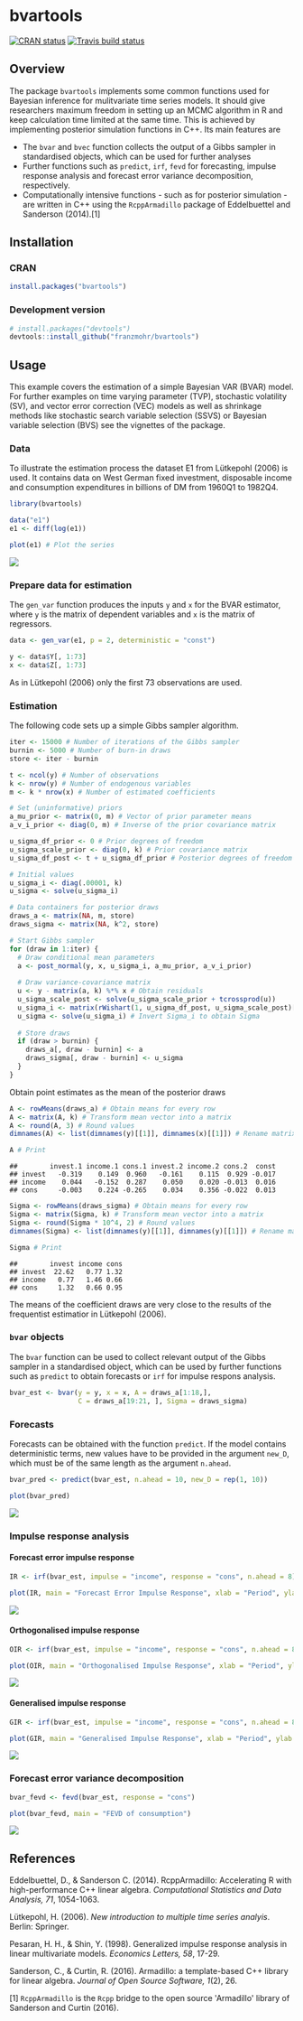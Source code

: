 
bvartools
=========

[![CRAN status](https://www.r-pkg.org/badges/version/bvartools)](https://cran.r-project.org/package=bvartools) [![Travis build status](https://travis-ci.org/franzmohr/bvartools.svg?branch=master)](https://travis-ci.org/franzmohr/bvartools)

Overview
--------

The package `bvartools` implements some common functions used for Bayesian inference for mulitvariate time series models. It should give researchers maximum freedom in setting up an MCMC algorithm in R and keep calculation time limited at the same time. This is achieved by implementing posterior simulation functions in C++. Its main features are

-   The `bvar` and `bvec` function collects the output of a Gibbs sampler in standardised objects, which can be used for further analyses
-   Further functions such as `predict`, `irf`, `fevd` for forecasting, impulse response analysis and forecast error variance decomposition, respectively.
-   Computationally intensive functions - such as for posterior simulation - are written in C++ using the `RcppArmadillo` package of Eddelbuettel and Sanderson (2014).[1]

Installation
------------

### CRAN

``` r
install.packages("bvartools")
```

### Development version

``` r
# install.packages("devtools")
devtools::install_github("franzmohr/bvartools")
```

Usage
-----

This example covers the estimation of a simple Bayesian VAR (BVAR) model. For further examples on time varying parameter (TVP), stochastic volatility (SV), and vector error correction (VEC) models as well as shrinkage methods like stochastic search variable selection (SSVS) or Bayesian variable selection (BVS) see the vignettes of the package.

### Data

To illustrate the estimation process the dataset E1 from Lütkepohl (2006) is used. It contains data on West German fixed investment, disposable income and consumption expenditures in billions of DM from 1960Q1 to 1982Q4.

``` r
library(bvartools)

data("e1")
e1 <- diff(log(e1))

plot(e1) # Plot the series
```

<img src="README_files/figure-markdown_github/data-1.png" style="display: block; margin: auto;" />

### Prepare data for estimation

The `gen_var` function produces the inputs `y` and `x` for the BVAR estimator, where `y` is the matrix of dependent variables and `x` is the matrix of regressors.

``` r
data <- gen_var(e1, p = 2, deterministic = "const")

y <- data$Y[, 1:73]
x <- data$Z[, 1:73]
```

As in Lütkepohl (2006) only the first 73 observations are used.

### Estimation

The following code sets up a simple Gibbs sampler algorithm.

``` r
iter <- 15000 # Number of iterations of the Gibbs sampler
burnin <- 5000 # Number of burn-in draws
store <- iter - burnin

t <- ncol(y) # Number of observations
k <- nrow(y) # Number of endogenous variables
m <- k * nrow(x) # Number of estimated coefficients

# Set (uninformative) priors
a_mu_prior <- matrix(0, m) # Vector of prior parameter means
a_v_i_prior <- diag(0, m) # Inverse of the prior covariance matrix

u_sigma_df_prior <- 0 # Prior degrees of freedom
u_sigma_scale_prior <- diag(0, k) # Prior covariance matrix
u_sigma_df_post <- t + u_sigma_df_prior # Posterior degrees of freedom

# Initial values
u_sigma_i <- diag(.00001, k)
u_sigma <- solve(u_sigma_i)

# Data containers for posterior draws
draws_a <- matrix(NA, m, store)
draws_sigma <- matrix(NA, k^2, store)

# Start Gibbs sampler
for (draw in 1:iter) {
  # Draw conditional mean parameters
  a <- post_normal(y, x, u_sigma_i, a_mu_prior, a_v_i_prior)
  
  # Draw variance-covariance matrix
  u <- y - matrix(a, k) %*% x # Obtain residuals
  u_sigma_scale_post <- solve(u_sigma_scale_prior + tcrossprod(u))
  u_sigma_i <- matrix(rWishart(1, u_sigma_df_post, u_sigma_scale_post)[,, 1], k)
  u_sigma <- solve(u_sigma_i) # Invert Sigma_i to obtain Sigma
  
  # Store draws
  if (draw > burnin) {
    draws_a[, draw - burnin] <- a
    draws_sigma[, draw - burnin] <- u_sigma
  }
}
```

Obtain point estimates as the mean of the posterior draws

``` r
A <- rowMeans(draws_a) # Obtain means for every row
A <- matrix(A, k) # Transform mean vector into a matrix
A <- round(A, 3) # Round values
dimnames(A) <- list(dimnames(y)[[1]], dimnames(x)[[1]]) # Rename matrix dimensions

A # Print
```

    ##        invest.1 income.1 cons.1 invest.2 income.2 cons.2  const
    ## invest   -0.319    0.149  0.960   -0.161    0.115  0.929 -0.017
    ## income    0.044   -0.152  0.287    0.050    0.020 -0.013  0.016
    ## cons     -0.003    0.224 -0.265    0.034    0.356 -0.022  0.013

``` r
Sigma <- rowMeans(draws_sigma) # Obtain means for every row
Sigma <- matrix(Sigma, k) # Transform mean vector into a matrix
Sigma <- round(Sigma * 10^4, 2) # Round values
dimnames(Sigma) <- list(dimnames(y)[[1]], dimnames(y)[[1]]) # Rename matrix dimensions

Sigma # Print
```

    ##        invest income cons
    ## invest  22.62   0.77 1.32
    ## income   0.77   1.46 0.66
    ## cons     1.32   0.66 0.95

The means of the coefficient draws are very close to the results of the frequentist estimatior in Lütkepohl (2006).

### `bvar` objects

The `bvar` function can be used to collect relevant output of the Gibbs sampler in a standardised object, which can be used by further functions such as `predict` to obtain forecasts or `irf` for impulse respons analysis.

``` r
bvar_est <- bvar(y = y, x = x, A = draws_a[1:18,],
                 C = draws_a[19:21, ], Sigma = draws_sigma)
```

### Forecasts

Forecasts can be obtained with the function `predict`. If the model contains deterministic terms, new values have to be provided in the argument `new_D`, which must be of the same length as the argument `n.ahead`.

``` r
bvar_pred <- predict(bvar_est, n.ahead = 10, new_D = rep(1, 10))

plot(bvar_pred)
```

![](README_files/figure-markdown_github/forecasts-1.png)

### Impulse response analysis

#### Forecast error impulse response

``` r
IR <- irf(bvar_est, impulse = "income", response = "cons", n.ahead = 8)

plot(IR, main = "Forecast Error Impulse Response", xlab = "Period", ylab = "Response")
```

![](README_files/figure-markdown_github/feir-1.png)

#### Orthogonalised impulse response

``` r
OIR <- irf(bvar_est, impulse = "income", response = "cons", n.ahead = 8, type = "oir")

plot(OIR, main = "Orthogonalised Impulse Response", xlab = "Period", ylab = "Response")
```

![](README_files/figure-markdown_github/oir-1.png)

#### Generalised impulse response

``` r
GIR <- irf(bvar_est, impulse = "income", response = "cons", n.ahead = 8, type = "gir")

plot(GIR, main = "Generalised Impulse Response", xlab = "Period", ylab = "Response")
```

![](README_files/figure-markdown_github/gir-1.png)

### Forecast error variance decomposition

``` r
bvar_fevd <- fevd(bvar_est, response = "cons")

plot(bvar_fevd, main = "FEVD of consumption")
```

![](README_files/figure-markdown_github/fevd-1.png)

References
----------

Eddelbuettel, D., & Sanderson C. (2014). RcppArmadillo: Accelerating R with high-performance C++ linear algebra. *Computational Statistics and Data Analysis, 71*, 1054-1063.

Lütkepohl, H. (2006). *New introduction to multiple time series analyis*. Berlin: Springer.

Pesaran, H. H., & Shin, Y. (1998). Generalized impulse response analysis in linear multivariate models. *Economics Letters, 58*, 17-29.

Sanderson, C., & Curtin, R. (2016). Armadillo: a template-based C++ library for linear algebra. *Journal of Open Source Software, 1*(2), 26.

[1] `RcppArmadillo` is the `Rcpp` bridge to the open source 'Armadillo' library of Sanderson and Curtin (2016).
